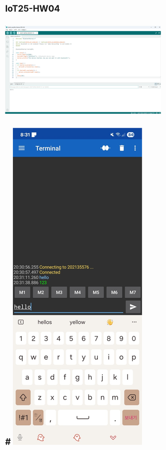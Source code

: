 # IoT25-HW04

# <img src="https://github.com/minkyu1357/IoT25-HW04/blob/main/image.png" >

# # <img src="https://github.com/minkyu1357/IoT25-HW04/blob/main/image1.jpg" >
